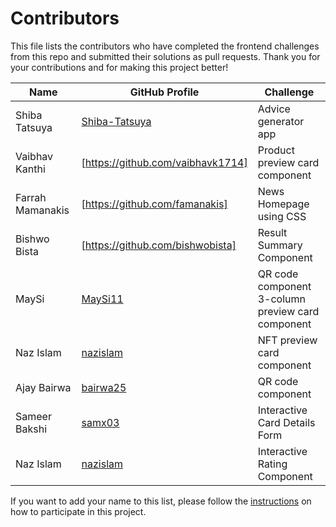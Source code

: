 
# Contributors

This file lists the contributors who have completed the frontend challenges from this repo and submitted their solutions as pull requests. Thank you for your contributions and for making this project better!

| Name | GitHub Profile | Challenge |
| --- | --- | --- |
| Shiba Tatsuya | [Shiba-Tatsuya](https://github.com/Shiba-Tatsuya) | Advice generator app |
| Vaibhav Kanthi | [https://github.com/vaibhavk1714] | Product preview card component |
| Farrah Mamanakis | [https://github.com/famanakis] | News Homepage using CSS |
| Bishwo Bista | [https://github.com/bishwobista] | Result Summary Component |
| MaySi | [MaySi11](https://github.com/MaySi11) | QR code component <br/> 3-column preview card component |
| Naz Islam | [nazislam](https://github.com/nazislam) | NFT preview card component |
| Ajay Bairwa | [bairwa25](https://github.com/bairwa25) | QR code component |
| Sameer Bakshi | [samx03](https://github.com/samx03) | Interactive Card Details Form |
| Naz Islam | [nazislam](https://github.com/nazislam) | Interactive Rating Component |


If you want to add your name to this list, please follow the [instructions](./README.md#how-to-participate) on how to participate in this project.
